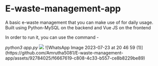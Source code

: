 # E-waste-management-app
<p> A basic e-waste management that you can make use of for daily usage. Built using Python-MySQL on the backend and Vue JS on the frontend
</p>

<p>In order to run it, you can use the command -</p>
<em>python3 app.py</em>
<img src="![image](https://github.com/Amrutha5081/E-waste-management-app/assets/92784025/dffcf93b-19b9-4d9f-a1c9-7dd13cc3e4dd)
"></img>
![WhatsApp Image 2023-07-23 at 20 46 59 (1)](https://github.com/Amrutha5081/E-waste-management-app/assets/92784025/f6667619-c808-4c33-b557-ce8b8229be89)

